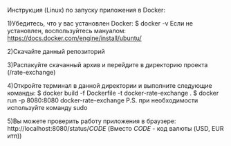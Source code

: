 Инструкция (Linux) по запуску приложения в Docker:

1)Убедитесь, что у вас установлен Docker:
$ docker -v
Если не установлен, воспользуйтесь мануалом: https://docs.docker.com/engine/install/ubuntu/

2)Скачайте данный репозиторий

3)Распакуйте скачанный архив и перейдите в директорию проекта (/rate-exchange)

4)Откройте терминал в данной директории и выполните следующие команды:
$ docker build -f Dockerfile -t docker-rate-exchange .
$ docker run -p 8080:8080 docker-rate-exchange
P.S. при необходимости используйте команду sudo

5)Вы можете проверить работу приложения в браузере:
http://localhost:8080/status/*CODE* (Вместо *CODE* - код валюты (USD, EUR итп))

